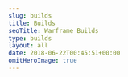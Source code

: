 ```yaml
---
slug: builds
title: Builds
seoTitle: Warframe Builds
type: builds
layout: all
date: 2018-06-22T00:45:51+00:00
omitHeroImage: true
---
```

